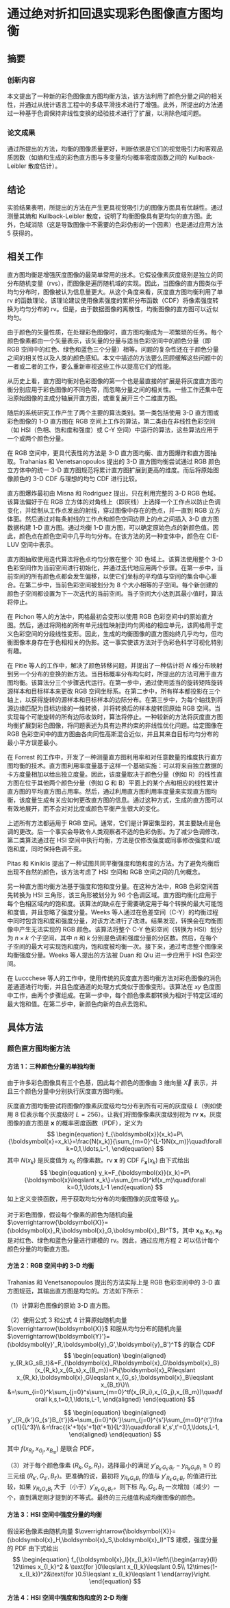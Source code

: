 # 通过绝对折扣回退实现彩色图像直方图均衡

## 摘要

### 创新内容

本文提出了一种新的彩色图像直方图均衡方法，该方法利用了颜色分量之间的相关性，并通过从统计语言工程中的多级平滑技术进行了增强。此外，所提出的方法通过一种基于色调保持非线性变换的经验技术进行了扩展，以消除色域问题。

### 论文成果

通过所提出的方法，均衡的图像质量更好，判断依据是它们的视觉吸引力和客观品质因数（如熵和生成的彩色直方图与多变量均匀概率密度函数之间的 Kullback-Leibler 散度估计）。

## 结论

实验结果表明，所提出的方法在产生更具视觉吸引力的图像方面具有优越性。通过测量其熵和 Kullback-Leibler 散度，说明了均衡图像具有更均匀的直方图。此外，色域消除（这是导致图像中不需要的色彩伪影的一个因素）也是通过应用方法 5 获得的。

## 相关工作

直方图均衡是增强灰度图像的最简单常用的技术。它假设像素灰度级别是独立的同分布随机变量（rvs），而图像是遍历随机域的实现。因此，当图像的直方图类似于均匀分布时，图像被认为信息量更大。从这个角度来看，灰度直方图均衡利用了单 rv 的函数理论，该理论建议使用像素强度的累积分布函数（CDF）将像素强度转换为均匀分布的 rv。但是，由于数据图像的离散性，均衡图像的直方图可以近似均匀。

由于颜色的矢量性质，在处理彩色图像时，直方图均衡成为一项繁琐的任务。每个颜色像素都由一个矢量表示，该矢量的分量与适当色彩空间中的颜色分量（即 RGB 空间中的红色、绿色和蓝色三个分量）相等。问题的复杂性还在于颜色分量之间的相关性以及人类的颜色感知。本文中描述的方法要么回顾缓解这些问题中的一者或二者的工作，要么重新审视这些工作以提高它们的性能。

从历史上看，直方图均衡对色彩图像的第一个也是最直接的扩展是将灰度直方图均衡分别应用于彩色图像的不同色带，而忽略分量之间的相关性。一些工作还集中在沿原始图像的主成分轴展开直方图，或重复展开三个二维直方图。

随后的系统研究工作产生了两个主要的算法类别。第一类包括使用 3-D 直方图或彩色图像的 1-D 直方图在 RGB 空间上工作的算法，第二类由在非线性色彩空间（如 HSI（色相、饱和度和强度）或 C-Y 空间）中运行的算法，这些算法应用于一个或两个颜色分量。

在 RGB 空间中，更具代表性的方法是 3-D 直方图均衡、直方图爆炸和直方图抽取。Trahanias 和 Venetsanopoulos 提出的 3-D 直方图均衡尝试通过 RGB 颜色立方体中的统一 3-D 直方图规范将累计直方图扩展到更高的维度。而后将原始图像颜色的 3-D CDF 与理想的均匀 CDF 进行比较。

直方图爆炸最初由 Misna 和 Rodriguez 提出，只在利用完整的 3-D RGB 色域。该算法偏好于在 RGB 立方体的对角线上（即灰线）上选择一个工作点以防止色调变化，并绘制从工作点发出的射线，穿过图像中存在的色点，并一直到 RGB 立方体面。然后通过对每条射线的工作点和颜色空间边界上的点之间插入 3-D 直方图数据构建 1-D 直方图。通过均衡 1-D 直方图，可以确定原始色点的新颜色值。因此，颜色点在颜色空间中几乎均匀分布。在该方法的另一种变体中，颜色在 CIE-LUV 空间中表示。

直方图抽取使用迭代算法将色点均匀分散在整个 3D 色域上。该算法使用整个 3-D 色彩空间作为当前空间进行初始化，并通过迭代地应用两个步骤。在第一步中，当前空间的所有颜色点都会发生偏移，以使它们坐标的平均值与空间的集合中心重合。在第二步中，当前色彩空间被划分为 8 个大小相等的子空间。每个新创建的颜色子空间都设置为下一次迭代的当前空间。当子空间大小达到其最小值时，算法将停止。

在 Pichon 等人的方法中，网格最初会变形以使用 RGB 色彩空间中的原始直方图。然后，通过将网格的所有单元线性映射到均匀网格的相应单元，该网格用于定义色彩空间的分段线性变形。因此，生成的均衡图像的直方图始终几乎均匀，但均衡图像本身存在于色相相关的伪影。这一事实使该方法对于伪彩色科学可视化特别有趣。

在 Pitie 等人的工作中，解决了颜色转移问题，并提出了一种估计将 $N$ 维分布映射到另一个分布的变换的新方法。当目标概率分布均匀时，所提出的方法可用于直方图均衡。该算法分三个步骤迭代运行。在第一步中，通过使用适当的旋转矩阵旋转源样本和目标样本来更改 RGB 空间坐标系。在第二步中，所有样本都投影在三个轴上，以获得旋转的源样本和目标样本的边际分布。在第三步中，为每个轴找到将源边缘匹配为目标边缘的一维转换，并将转换后的样本旋转回原始 RGB 空间。当实现每个可能旋转的所有边际收敛时，算法将停止。一种较新的方法将灰度直方图均衡扩展到彩色图像，将问题表述为具有边界约束的非线性优化问题。给定图像在 RGB 色彩空间中的直方图由各向同性高斯混合近似，并且其来自目标均匀分布的最小平方误差最小。

在 Forrest 的工作中，开发了一种测量直方图利用率和对任意数量的维度执行直方图均衡的技术。直方图利用率度量基于这样一个基础实施：可以将来自独立数据的卡方度量相加以给出独立度量。因此，该度量取决于颜色分量（例如 R）的线性直方图在位于其他两个颜色分量（例如 G 和 B）平面上的某个点和相应的线性累计直方图的平均直方图占用率。然后，通过利用直方图利用率度量来实现直方图均衡，该度量生成有关应如何更改直方图的信息。通过这种方式，生成的直方图可以有效地展开，而不会对对比度或颜色平衡产生很大的变化。

上述所有方法都适用于 RGB 空间。通常，它们是计算密集型的，其主要缺点是色调的更改。后一个事实会导致令人类观察者不适的色彩伪影。为了减少色调修改，第二类算法通过在 HSI 空间中执行均衡，方法是仅修改强度或同事修改强度和/或饱和度，同时保持色调不变。

Pitas 和 Kiniklis 提出了一种试图共同平衡强度和饱和度的方法。为了避免均衡后出现不自然的颜色，该方法考虑了 HSI 空间和 RGB 空间之间的几何概念。

另一种直方图均衡方法基于强度和饱和度分量。在这种方法中，RGB 色彩空间首先转换为 HSI 三角形，该三角形被划分为 96 个色调区域。直方图均衡化应用于每个色相区域内的饱和度。该算法的缺点在于需要确定用于每个转换的最大可能饱和度值，并且忽略了强度分量。Weeks 等人通过在色差空间（C-Y）的均衡过程中同时包含饱和度和强度分量，对该方法进行了改进。结果发现，转换会在均衡图像中产生无法实现的 RGB 颜色。该算法将整个 C-Y 色彩空间（转换为 HSI）划分为 $n\times k$ 个子空间，其中 $n$ 和 $k$ 分别是色调和强度分量的分区数。然后，在每个子空间的最大可实现饱和度内，饱和度被均衡一次。接下来，通过考虑整个图像来均衡强度分量。Weeks 等人提出的方法被 Duan 和 Qiu 进一步应用于 HSI 色彩空间。

在 Luccchese 等人的工作中，使用传统的灰度直方图均衡方法对彩色图像的消色差通道进行均衡，并且色度通道的处理方式类似于图像变形。该算法在 $xy$ 色度图中工作，由两个步骤组成。在第一步中，每个颜色像素都转换为相对于特定区域的最大饱和值。在第二步中，新颜色向新的白点去饱和。

## 具体方法

### 颜色直方图均衡方法

#### 方法 1：三种颜色分量的单独均衡

由于许多彩色图像具有三个色基，因此每个颜色的图像由 3 维向量 $\overrightarrow{X}$ 表示，并且三个颜色分量中分别执行灰度直方图均衡。

灰度直方图均衡尝试将图像的像素灰度级均匀分布到所有可用的灰度级 $L$（例如使用 8 位表示每个灰度级时 $L=256$）。让我们将图像像素灰度级别视为 rv $\boldsymbol{x}$。灰度图像的直方图是 $\boldsymbol{x}$ 的概率密度函数（PDF），定义为
$$
\begin{equation}
f_{\boldsymbol{x}}(x_k)=P\{\boldsymbol{x}=x_k\}=\frac{N(x_k)}{\sum_{m=0}^{L-1}N(x_m)}\quad\forall k=0,1,\ldots,L-1,
\end{equation}
$$
其中 $N(x_k)$ 是灰度值为 $x_k$ 的像素数。rv $\boldsymbol{x}$ 的 CDF $F_{\boldsymbol{x}}(x_k)$ 由下式给出
$$
\begin{equation}
y_k=F_{\boldsymbol{x}}(x_k)=P\{\boldsymbol{x}\leqslant x_k\}=\sum_{m=0}^kf(x_m)\quad\forall k=0,1,\ldots,L-1
\end{equation}
$$
如上定义变换函数，用于获取均匀分布的均衡图像的灰度等级 $y_k$。

对于彩色图像，假设每个像素的颜色为随机向量 $\overrightarrow{\boldsymbol{X}}=(\boldsymbol{x}_R,\boldsymbol{x}_G,\boldsymbol{x}_B)^T$，其中 $\boldsymbol{x}_R,\boldsymbol{x}_G,\boldsymbol{x}_B$ 是对红色、绿色和蓝色分量进行建模的 rv。因此，通过应用方程 2 可以估计每个颜色分量的均衡直方图。

#### 方法 2：RGB 空间中的 3-D 均衡

Trahanias 和 Venetsanopoulos 提出的方法实际上是 RGB 色彩空间中的 3-D 直方图规范，其输出直方图是均匀的。方法如下所示：

（1）计算彩色图像的原始 3-D 直方图。

（2）使用公式 3 和公式 4 计算原始随机向量 $\overrightarrow{\boldsymbol{X}}$ 和服从均匀分布的随机向量 $\overrightarrow{\boldsymbol{Y}'}=(\boldsymbol{y}'_R,\boldsymbol{y}_G',\boldsymbol{y}_B')^T$ 的联合 CDF
$$
\begin{equation}
\begin{aligned}
y_{R_kG_sB_t}&=F_{\boldsymbol{x}_R\boldsymbol{x}_G\boldsymbol{x}_B}(x_{R_k},x_{G_s},x_{B_m})=P\{\boldsymbol{x}_R\leqslant x_{R_k},\boldsymbol{x}_G\leqslant x_{G_s},\boldsymbol{x}_B\leqslant x_{B_t}\}\\
&=\sum_{i=0}^k\sum_{j=0}^s\sum_{m=0}^tf(x_{R_i},x_{G_j},x_{B_m})\quad\forall k,s,t=0,1,\ldots,L-1,
\end{aligned}
\end{equation}
$$

$$
\begin{equation}
\begin{aligned}
y'_{R_{k'}G_{s'}B_{t'}}&=\sum_{i=0}^{k'}\sum_{j=0}^{s'}\sum_{m=0}^{t'}\frac{1}{L^3}\\
&=\frac{(k'+1)(s'+1)(t'+1)}{L^3}\quad\forall k',s',t'=0,1,\ldots,L-1,
\end{aligned}
\end{equation}
$$

其中 $f(x_{R_i},x_{G_j},x_{B_m})$ 是联合 PDF。

（3）对于每个颜色像素 $(R_k,G_s,R_t)$，选择最小的满足 $y'_{R_{k'}G_{s'}B_{t'}}-y_{R_kG_sB_t}\geqslant 0$ 的三元组 $(R_{k'},G_{s'},B_{t'})$。更准确的说，最初将 $y_{R_kG_sB_t}$ 的值与 $y'_{R_{k'}G_{s'}B_{t'}}$ 的值进行比较，如果 $y_{R_kG_sB_t}$ 大于（小于）$y'_{R_{k'}G_{s'}B_{t'}}$，则下标 $R_k,G_s,B_t$ 一次增加（减少）一个，直到满足刚才提到的不等式。最终的三元组值构成均衡图像的颜色。

#### 方法 3：HSI 空间中强度分量的均衡

假设彩色像素由随机向量 $\overrightarrow{\boldsymbol{X}}=(\boldsymbol{x}_H,\boldsymbol{x}_S,\boldsymbol{x}_I)^T$ 建模，强度分量的 PDF 由下式给出
$$
\begin{equation}
f_{\boldsymbol{x}_I}(x_{I_k})=\left\{\begin{array}{ll}
12\times x_{I_k}^2 & \text{for }0\leqslant x_{I_k}\leqslant 0.5\\
12\times(1-x_{I_k})^2&\text{for }0.5\leqslant x_{I_k}\leqslant 1
\end{array}\right.
\end{equation}
$$

#### 方法 4：HSI 空间中强度和饱和度的 2-D 均衡

